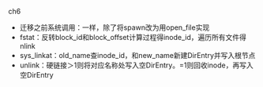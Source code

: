 ch6
 - 迁移之前系统调用：一样，除了将spawn改为用open_file实现
 - fstat：反转block_id和block_offset计算过程得inode_id，遍历所有文件得nlink
 - sys_linkat：old_name查inode_id，和new_name新建DirEntry并写入根节点
 - unlink：硬链接＞1则将对应名称处写入空DirEntry。=1则回收inode，再写入空DirEntry